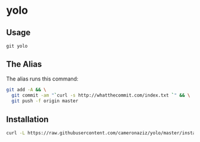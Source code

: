 # yolo

## Usage

`git yolo`

## The Alias

The alias runs this command:

```sh
git add -A && \
  git commit -am "`curl -s http://whatthecommit.com/index.txt `" && \
  git push -f origin master
```

## Installation

```sh
curl -L https://raw.githubusercontent.com/cameronaziz/yolo/master/install.sh | sudo bash
```
